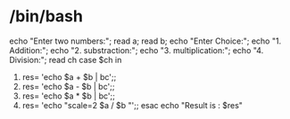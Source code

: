 # /bin/bash
echo "Enter two numbers:";
read a;
read b;
echo "Enter Choice:";
echo "1. Addition:";
echo "2. substraction:";
echo "3. multiplication:";
echo "4. Division:";
read ch
case $ch in
1) res= 'echo $a + $b | bc';;
2) res= 'echo $a - $b | bc';;
3) res= 'echo $a * $b | bc';;
4) res= 'echo "scale=2 $a / $b "';;
esac
echo "Result is : $res"
